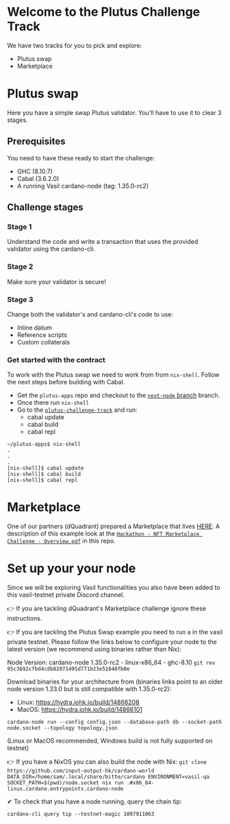 # Welcome to the Plutus Challenge Track 

We have two tracks for you to pick and explore:

- Plutus swap
- Marketplace

# Plutus swap
Here you have a simple swap Plutus validator. You'll have to use it to clear 3 stages.


## Prerequisites

You need to have these ready to start the challenge:

- GHC (8.10.7)
- Cabal (3.6.2.0)
- A running Vasil cardano-node (tag: 1.35.0-rc2)


## Challenge stages

### Stage 1
Understand the code and write a transaction that uses the provided validator using the cardano-cli.

### Stage 2
Make sure your validator is secure!

### Stage 3
Change both the validator's and cardano-cli's code to use:

- Inline datum
- Reference scripts
- Custom collaterals

### Get started with the contract

To work with the Plutus swap we need to work from from `nix-shell`. Follow the next steps before building with Cabal.

- Get the `plutus-apps` repo and checkout to the [`next-node` branch](https://github.com/input-output-hk/plutus-apps/tree/next-node) branch. 
- Once there run `nix-shell`
- Go to the [`plutus-challenge-track`](https://github.com/input-output-hk/plutus-community/tree/main/plutus-challenge-track) and run:
    - cabal update
    - cabal build
    - cabal repl

```
~/plutus-apps$ nix-shell
.
.
.
[nix-shell]$ cabal update
[nix-shell]$ cabal build
[nix-shell]$ cabal repl
```


# Marketplace

One of our partners (dQuadrant) prepared a Marketplace that lives [HERE](https://github.com/dQuadrant/cardano-marketplace).
A description of this example look at the [`Hackathon - NFT Marketplace Challenge - Overview.pdf`](https://github.com/input-output-hk/plutus-community/blob/main/plutus-challenge-track/Hackathon%20-%20NFT%20Marketplace%20Challenge%20-%20Overview.pdf) in this repo.



# Set up your your node

Since we will be exploring Vasil functionalities you also have been added to this vasil-testnet private Discord channel.

👉 If you are tackling dQuadrant's Marketplace challenge ignore these instructions.

👉 If you are tackling the Plutus Swap example you need to run a  in the vasil private testnet. Please follow the links below to configure your node to the latest version (we recommend using binaries rather than Nix):

Node Version: cardano-node 1.35.0-rc2 - linux-x86_64 - ghc-8.10 `git rev 95c3692cfbd4cdb82071495d771b23e51840fb0e`

Download binaries for your architecture from (binaries links point to an older node version 1.33.0 but is still compatible with 1.35.0-rc2): 
- Linux: https://hydra.iohk.io/build/14866208 
- MacOS: https://hydra.iohk.io/build/14866101 

`cardano-node run --config config.json --database-path db --socket-path node.socket --topology topology.json`

(Linux or MacOS recommended, Windows build is not fully supported on testnet)

👉 If you have a NixOS you can also build the node with Nix:
`git clone https://github.com/input-output-hk/cardano-world` 
`DATA_DIR=/home/sam/.local/share/bitte/cardano ENVIRONMENT=vasil-qa SOCKET_PATH=$(pwd)/node.socket nix run .#x86_64-linux.cardano.entrypoints.cardano-node`

✔ To check that you have a node running, query the chain tip:

`cardano-cli query tip --testnet-magic 1097911063`

